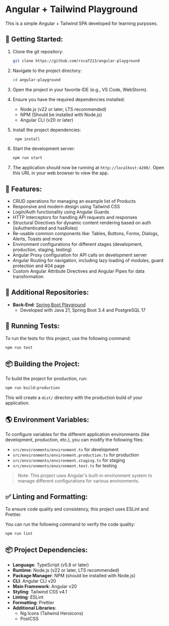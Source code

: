 # Angular + Tailwind Playground

This is a simple Angular + Tailwind SPA developed for learning purposes.

## 🚀 Getting Started:

1. Clone the git repository:

   ```bash
   git clone https://github.com/rsca7213/angular-playground

   ```

2. Navigate to the project directory:

   ```bash
   cd angular-playground
   ```

3. Open the project in your favorite IDE (e.g., VS Code, WebStorm).

4. Ensure you have the required dependencies installed:
   - Node.js (v22 or later, LTS recommended)
   - NPM (Should be installed with Node.js)
   - Angular CLI (v20 or later)
5. Install the project dependencies:
   ```bash
    npm install
   ```
6. Start the development server:

   ```bash
   npm run start
   ```

7. The application should now be running at `http://localhost:4200/`. Open this URL in your web browser to view the app.

## 🛫 Features:

- CRUD operations for managing an example list of Products
- Responsive and modern design using Tailwind CSS
- Login/Auth functionality using Angular Guards
- HTTP Interceptors for handling API requests and responses
- Structural Directives for dynamic content rendering based on auth (isAuthenticated and hasRoles)
- Re-usable common components like: Tables, Buttons, Forms, Dialogs, Alerts, Toasts and more
- Environment configurations for different stages (development, production, staging, testing)
- Angular Proxy configuration for API calls on development server
- Angular Routing for navigation, including lazy loading of modules, guard protection and 404 page
- Custom Angular Attribute Directives and Angular Pipes for data transformation

## 🛜 Additional Repositories:

- **Back-End**: [Spring Boot Playground](https://github.com/rsca7213/spring-boot-playground)
  - Developed with Java 21, Spring Boot 3.4 and PostgreSQL 17

## 🧪 Running Tests:

To run the tests for this project, use the following command:

```bash
npm run test
```

## 📦 Building the Project:

To build the project for production, run:

```bash
npm run build:production
```

This will create a `dist/` directory with the production build of your application.

## 🌎 Environment Variables:

To configure variables for the different application environments (like development, production, etc.), you can
modify the following files:

- `src/environments/environment.ts` for development
- `src/environments/environment.production.ts` for production
- `src/environments/environment.staging.ts` for staging
- `src/environments/environment.test.ts` for testing

> Note: This project uses Angular's built-in environment system to manage different configurations for various environments.

## ✅ Linting and Formatting:

To ensure code quality and consistency, this project uses ESLint and Prettier.

You can run the following command to verify the code quality:

```bash
npm run lint
```

## 📦 Project Dependencies:

- **Language**: TypeScript (v5.8 or later)
- **Runtime**: Node.js (v22 or later, LTS recommended)
- **Package Manager**: NPM (should be installed with Node.js)
- **CLI**: Angular CLI v20
- **Main Framework**: Angular v20
- **Styling**: Tailwind CSS v4.1
- **Linting**: ESLint
- **Formatting**: Prettier
- **Additional Libraries**:
  - Ng Icons (Tailwind Heroicons)
  - PostCSS
